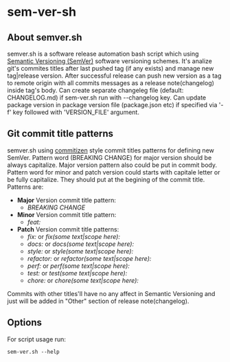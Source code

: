 # sem-ver-sh
## About semver.sh
semver.sh is a software release automation bash script which using [Semantic Versioning (SemVer)](https://semver.org/) software versioning schemes. It's analize git's commites titles after last pushed tag (if any exists) and manage new tag|release version. After successful release can push new version as a tag to remote origin with all commits messages as a release note(changelog) inside tag's body.
Can create separate changeleg file (default: CHANGELOG.md) if sem-ver.sh run with --changelog key.
Can update package version in package version file (package.json etc) if specified via '-f' key followed with 'VERSION_FILE' argument.
## Git commit title patterns
semver.sh using [commitizen](https://github.com/commitizen) style commit titles patterns for defining new SemVer. 
Pattern word (BREAKING CHANGE) for major version should be always capitalize. Major version pattern also could be put in commit body.
Pattern word for minor and patch version could starts with capitale letter or be fully capitalize. They should put at the begining of the commit title.
Patterns are:
- **Major** Version commit title pattern:
  - *BREAKING CHANGE*
- **Minor** Version commit title pattern:
  - *feat:*
- **Patch** Version commit title patterns: 
  - *fix:* or *fix(some text|scope here):*
  - *docs:* or *docs(some text|scope here):*
  - *style:* or *style(some text|scope here):*
  - *refactor:* or *refactor(some text|scope here):*
  - *perf:* or *perf(some text|scope here):*
  - *test:* or *test(some text|scope here):*
  - *chore:* or *chore(some text|scope here):*

Commits with other titles'll have no any affect in Semantic Versioning and just will be added in "Other" section of release note(changelog).
## Options
For script usage run:
```
sem-ver.sh --help
```
